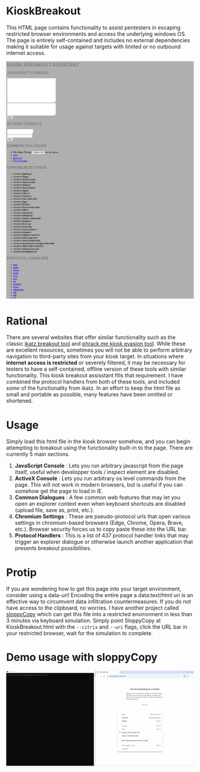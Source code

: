 # KioskBreakout
This HTML page contains functionality to assist pentesters in escaping restricted browser environments and access the underlying windows OS. The page is entirely self-contained and includes no external dependencies making it suitable for usage against targets with limited or no outbound internet access.

![](https://github.com/PN-Tester/KioskBreakout/blob/main/Breakout.PNG)

# Rational 
There are several websites that offer similar functionality such as the classic [ikatz breakout tool](https://www.ikat.kronicd.net/Windows/) and [phrack.me kiosk evasion tool](https://www.phrack.me/tools/2022/11/02/Kiosk-Breakout.html). While these are excellent resources, sometimes you will not be able to perform arbitrary navigation to third-party sites from your kiosk target. In situations where **internet access is restricted** or severely filtered, it may be necessary for testers to have a self-contained, offline version of these tools with similar functionality. This kiosk breakout assisstant fills that requirement. I have combined the protocol handlers from both of these tools, and included _some_ of the functionality from ikatz. In an effort to keep the html file as small and portable as possible, many features have been omitted or shortened.

# Usage
Simply load this html file in the kiosk browser somehow, and you can begin attempting to breakout using the functionality built-in to the page. There are currently 5 main sections.

1. **JavaScript Console** : Lets you run arbitrary javascript from the page itself, useful when developper tools / inspect element are disabled.
2. **ActiveX Console** : Lets you run arbitrary os level commands from the page. This will not work in modern browsers, but is useful if you can somehow get the page to load in IE. 
3. **Common Dialogues** : A few common web features that may let you open an explorer context even when keyboard shortcuts are disabled (upload file, save as, print, etc.).
4. **Chromium Settings** : These are pseudo-protocol urls that open various settings in chromium-based browsers (Edge, Chrome, Opera, Brave, etc.). Browser security forces us to copy paste these into the URL bar.
5. **Protocol Handlers** : This is a list of 437 protocol handler links that may trigger an explorer dialogue or otherwise launch another application that presents breakout possibilities.

# Protip
If you are wondering how to get this page into your target environment, consider using a data-uri! Encoding the entire page a data:text/html uri is an effective way to circumvent data infiltration countermeasures. If you do not have access to the clipboard, no worries. I have another project called [sloppyCopy](https://github.com/PN-Tester/sloppyCopy) which can get this file into a restricted environment in less than 3 minutes via keyboard simulation. Simply point SloppyCopy at KioskBreakout.html with the ```--citrix``` and ```--uri``` flags, click the URL bar in your restricted browser, wait for the simulation to complete.

# Demo usage with sloppyCopy

![](https://github.com/PN-Tester/KioskBreakout/blob/main/breakout%20demo.gif)

